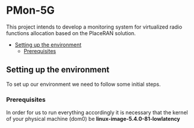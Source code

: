 # PMon-5G
This project intends to develop a monitoring system for virtualized radio functions allocation based on the PlaceRAN solution.

- [Setting up the environment](#setting-up-the-environment)
	- [Prerequisites](#prerequisites)

## Setting up the environment
To set up our environment we need to follow some initial steps.

### Prerequisites
In order for us to run everything accordingly it is necessary that the kernel of your physical machine (dom0) be **linux-image-5.4.0-81-lowlatency**
